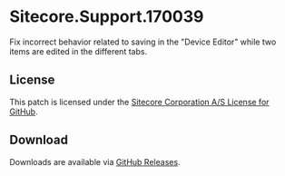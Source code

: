 # Sitecore.Support.170039
Fix incorrect behavior related to saving in the &quot;Device Editor&quot; while two items are edited in the different tabs.

## License  
This patch is licensed under the [Sitecore Corporation A/S License for GitHub](https://github.com/sitecoresupport/Sitecore.Support.170039/blob/master/LICENSE).  

## Download  
Downloads are available via [GitHub Releases](https://github.com/sitecoresupport/Sitecore.Support.170039/releases).  

